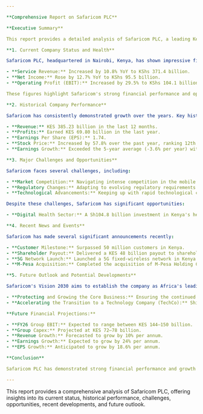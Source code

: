 ```yaml
---

**Comprehensive Report on Safaricom PLC**

**Executive Summary**

This report provides a detailed analysis of Safaricom PLC, a leading Kenyan mobile network operator. The report covers the company's current status and financial health, historical performance, major challenges and opportunities, recent news and events, and future outlook. Safaricom has demonstrated resilience and growth, driven by robust revenue and profit increases. The company faces challenges such as market competition and regulatory changes but also has significant growth opportunities, particularly in the digital health sector. This report aims to offer insights into Safaricom's performance and future prospects.

**1. Current Company Status and Health**

Safaricom PLC, headquartered in Nairobi, Kenya, has shown impressive financial results for the year ended 31 March 2025. The company reported:

- **Service Revenue:** Increased by 10.8% YoY to KShs 371.4 billion.
- **Net Income:** Rose by 12.7% YoY to KShs 95.5 billion.
- **Operating Profit (EBIT):** Increased by 29.5% to KShs 104.1 billion.

These figures highlight Safaricom's strong financial performance and operational efficiency.

**2. Historical Company Performance**

Safaricom has consistently demonstrated growth over the years. Key historical performance metrics include:

- **Revenue:** KES 385.23 billion in the last 12 months.
- **Profits:** Earned KES 69.80 billion in the last year.
- **Earnings Per Share (EPS):** 1.74.
- **Stock Price:** Increased by 57.8% over the past year, ranking 12th on the Nairobi Securities Exchange (NSE).
- **Earnings Growth:** Exceeded the 5-year average (-3.6% per year) with a 10.8% growth over the past year.

**3. Major Challenges and Opportunities**

Safaricom faces several challenges, including:

- **Market Competition:** Navigating intense competition in the mobile network sector.
- **Regulatory Changes:** Adapting to evolving regulatory requirements.
- **Technological Advancements:** Keeping up with rapid technological changes.

Despite these challenges, Safaricom has significant opportunities:

- **Digital Health Sector:** A Sh104.8 billion investment in Kenya's healthcare sector to digitize the healthcare system through its Integrated Healthcare Information Technology (IHT) project.

**4. Recent News and Events**

Safaricom has made several significant announcements recently:

- **Customer Milestone:** Surpassed 50 million customers in Kenya.
- **Shareholder Payout:** Delivered a KES 48 billion payout to shareholders following the approval at the 2025 Annual General Meeting.
- **5G Network Launch:** Launched a 5G fixed-wireless network in Kenya.
- **M-Pesa Acquisition:** Completed the acquisition of M-Pesa Holding Company Limited from Vodafone Group Public Limited Company.

**5. Future Outlook and Potential Developments**

Safaricom's Vision 2030 aims to establish the company as Africa's leading purpose-led technology company. Key strategic initiatives include:

- **Protecting and Growing the Core Business:** Ensuring the continued success of the core business in Kenya.
- **Accelerating the Transition to a Technology Company (TechCo):** Shifting focus towards technology-driven growth.

**Future Financial Projections:**

- **FY26 Group EBIT:** Expected to range between KES 144–150 billion.
- **Group Capex:** Projected at KES 72–78 billion.
- **Revenue Growth:** Forecasted to grow by 10% per annum.
- **Earnings Growth:** Expected to grow by 24% per annum.
- **EPS Growth:** Anticipated to grow by 18.6% per annum.

**Conclusion**

Safaricom PLC has demonstrated strong financial performance and growth potential. Despite facing challenges, the company's strategic initiatives and significant opportunities in the digital health sector position it well for future success. The company's vision and financial projections indicate a promising outlook, making it a noteworthy player in the mobile network and technology sectors.

---
```


This report provides a comprehensive analysis of Safaricom PLC, offering insights into its current status, historical performance, challenges, opportunities, recent developments, and future outlook.